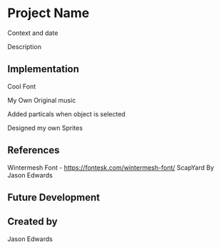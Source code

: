 # Project Name
Context and date

Description

## Implementation
Cool Font

My Own Original music

Added particals when object is selected

Designed my own Sprites 

## References
Wintermesh Font - https://fontesk.com/wintermesh-font/ 
ScapYard By Jason Edwards




## Future Development

## Created by
Jason Edwards
